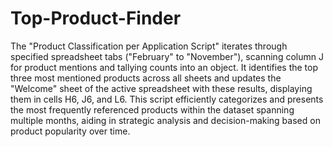 # Top-Product-Finder
The "Product Classification per Application Script" iterates through specified spreadsheet tabs ("February" to "November"), scanning column J for product mentions and tallying counts into an object. It identifies the top three most mentioned products across all sheets and updates the "Welcome" sheet of the active spreadsheet with these results, displaying them in cells H6, J6, and L6. This script efficiently categorizes and presents the most frequently referenced products within the dataset spanning multiple months, aiding in strategic analysis and decision-making based on product popularity over time.
